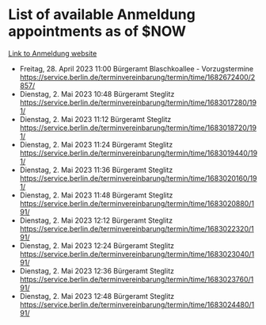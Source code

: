 # List of available Anmeldung appointments as of $NOW
[Link to Anmeldung website](https://service.berlin.de/terminvereinbarung/termin/tag.php?termin=1&anliegen[]=120686&dienstleisterlist=122210,122217,327316,122219,327312,122227,327314,122231,327346,122243,327348,122254,122252,329742,122260,329745,122262,329748,122271,327278,122273,327274,122277,327276,330436,122280,327294,122282,327290,122284,327292,122291,327270,122285,327266,122286,327264,122296,327268,150230,329760,122297,327286,122294,327284,122312,329763,122314,329775,122304,327330,122311,327334,122309,327332,317869,122281,327352,122279,329772,122283,122276,327324,122274,327326,122267,329766,122246,327318,122251,327320,122257,327322,122208,327298,122226,327300&herkunft=http%3A%2F%2Fservice.berlin.de%2Fdienstleistung%2F120686%2F)
- Freitag, 28. April 2023 11:00 Bürgeramt Blaschkoallee - Vorzugstermine https://service.berlin.de/terminvereinbarung/termin/time/1682672400/2857/
- Dienstag, 2. Mai 2023 10:48 Bürgeramt Steglitz https://service.berlin.de/terminvereinbarung/termin/time/1683017280/191/
- Dienstag, 2. Mai 2023 11:12 Bürgeramt Steglitz https://service.berlin.de/terminvereinbarung/termin/time/1683018720/191/
- Dienstag, 2. Mai 2023 11:24 Bürgeramt Steglitz https://service.berlin.de/terminvereinbarung/termin/time/1683019440/191/
- Dienstag, 2. Mai 2023 11:36 Bürgeramt Steglitz https://service.berlin.de/terminvereinbarung/termin/time/1683020160/191/
- Dienstag, 2. Mai 2023 11:48 Bürgeramt Steglitz https://service.berlin.de/terminvereinbarung/termin/time/1683020880/191/
- Dienstag, 2. Mai 2023 12:12 Bürgeramt Steglitz https://service.berlin.de/terminvereinbarung/termin/time/1683022320/191/
- Dienstag, 2. Mai 2023 12:24 Bürgeramt Steglitz https://service.berlin.de/terminvereinbarung/termin/time/1683023040/191/
- Dienstag, 2. Mai 2023 12:36 Bürgeramt Steglitz https://service.berlin.de/terminvereinbarung/termin/time/1683023760/191/
- Dienstag, 2. Mai 2023 12:48 Bürgeramt Steglitz https://service.berlin.de/terminvereinbarung/termin/time/1683024480/191/
